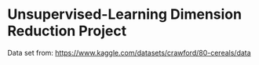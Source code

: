 # Unsupervised-Learning Dimension Reduction Project

Data set from:
https://www.kaggle.com/datasets/crawford/80-cereals/data
